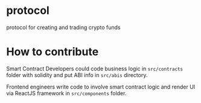 # protocol
protocol for creating and trading crypto funds

# How to contribute
Smart Contract Developers could code business logic in `src/contracts` folder with solidity and put ABI info in `src/abis` directory.

Frontend engineers write code to involve smart contract logic and render UI via ReactJS framework in `src/components` folder.

